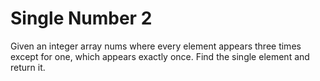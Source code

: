 # Single Number 2
Given an integer array nums where every element appears three times except for one, which appears exactly once. Find the single element and return it.
